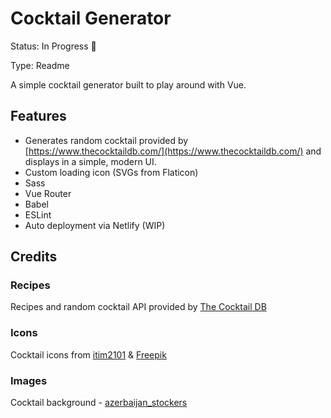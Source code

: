 # Cocktail Generator
Status: In Progress 🙌

Type: Readme

A simple cocktail generator built to play around with Vue.

## Features

* Generates random cocktail provided by [https://www.thecocktaildb.com/](https://www.thecocktaildb.com/) and displays in a simple, modern UI.
* Custom loading icon (SVGs from Flaticon)
* Sass
* Vue Router
* Babel
* ESLint
* Auto deployment via Netlify (WIP)

## Credits

### Recipes
Recipes and random cocktail API provided by [The Cocktail DB](https://www.thecocktaildb.com/)

### Icons
Cocktail icons from [itim2101](https://www.flaticon.com/authors/itim2101) & [Freepik](https://www.flaticon.com/authors/freepik)

### Images
Cocktail background - [azerbaijan_stockers](https://www.freepik.com/azerbaijan-stockers)

